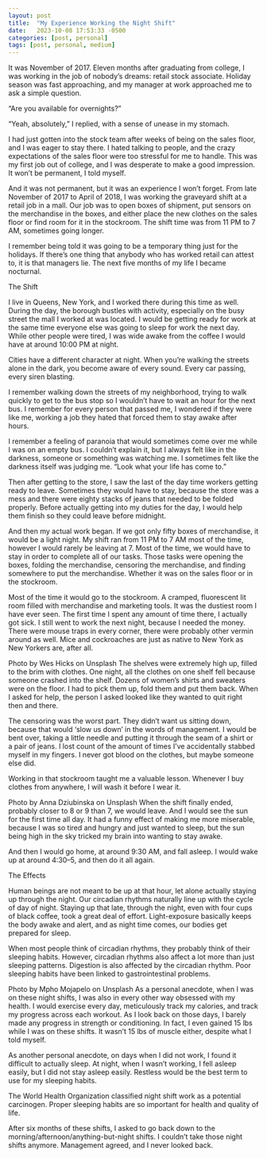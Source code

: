 ```yaml
---
layout: post
title:  "My Experience Working the Night Shift"
date:   2023-10-08 17:53:33 -0500
categories: [post, personal]
tags: [post, personal, medium]
---
```


It was November of 2017. Eleven months after graduating from college, I was working in the job of nobody’s dreams: retail stock associate. Holiday season was fast approaching, and my manager at work approached me to ask a simple question.

“Are you available for overnights?”

“Yeah, absolutely,” I replied, with a sense of unease in my stomach.

I had just gotten into the stock team after weeks of being on the sales floor, and I was eager to stay there. I hated talking to people, and the crazy expectations of the sales floor were too stressful for me to handle. This was my first job out of college, and I was desperate to make a good impression. It won’t be permanent, I told myself.

And it was not permanent, but it was an experience I won’t forget. From late November of 2017 to April of 2018, I was working the graveyard shift at a retail job in a mall. Our job was to open boxes of shipment, put sensors on the merchandise in the boxes, and either place the new clothes on the sales floor or find room for it in the stockroom. The shift time was from 11 PM to 7 AM, sometimes going longer.

I remember being told it was going to be a temporary thing just for the holidays. If there’s one thing that anybody who has worked retail can attest to, it is that managers lie. The next five months of my life I became nocturnal.

The Shift

I live in Queens, New York, and I worked there during this time as well. During the day, the borough bustles with activity, especially on the busy street the mall I worked at was located. I would be getting ready for work at the same time everyone else was going to sleep for work the next day. While other people were tired, I was wide awake from the coffee I would have at around 10:00 PM at night.

Cities have a different character at night. When you’re walking the streets alone in the dark, you become aware of every sound. Every car passing, every siren blasting.

I remember walking down the streets of my neighborhood, trying to walk quickly to get to the bus stop so I wouldn’t have to wait an hour for the next bus. I remember for every person that passed me, I wondered if they were like me, working a job they hated that forced them to stay awake after hours.

I remember a feeling of paranoia that would sometimes come over me while I was on an empty bus. I couldn’t explain it, but I always felt like in the darkness, someone or something was watching me. I sometimes felt like the darkness itself was judging me. “Look what your life has come to.”

Then after getting to the store, I saw the last of the day time workers getting ready to leave. Sometimes they would have to stay, because the store was a mess and there were eighty stacks of jeans that needed to be folded properly. Before actually getting into my duties for the day, I would help them finish so they could leave before midnight.

And then my actual work began. If we got only fifty boxes of merchandise, it would be a light night. My shift ran from 11 PM to 7 AM most of the time, however I would rarely be leaving at 7. Most of the time, we would have to stay in order to complete all of our tasks. Those tasks were opening the boxes, folding the merchandise, censoring the merchandise, and finding somewhere to put the merchandise. Whether it was on the sales floor or in the stockroom.

Most of the time it would go to the stockroom. A cramped, fluorescent lit room filled with merchandise and marketing tools. It was the dustiest room I have ever seen. The first time I spent any amount of time there, I actually got sick. I still went to work the next night, because I needed the money. There were mouse traps in every corner, there were probably other vermin around as well. Mice and cockroaches are just as native to New York as New Yorkers are, after all.


Photo by Wes Hicks on Unsplash
The shelves were extremely high up, filled to the brim with clothes. One night, all the clothes on one shelf fell because someone crashed into the shelf. Dozens of women’s shirts and sweaters were on the floor. I had to pick them up, fold them and put them back. When I asked for help, the person I asked looked like they wanted to quit right then and there.

The censoring was the worst part. They didn’t want us sitting down, because that would ‘slow us down’ in the words of management. I would be bent over, taking a little needle and putting it through the seam of a shirt or a pair of jeans. I lost count of the amount of times I’ve accidentally stabbed myself in my fingers. I never got blood on the clothes, but maybe someone else did.

Working in that stockroom taught me a valuable lesson. Whenever I buy clothes from anywhere, I will wash it before I wear it.


Photo by Anna Dziubinska on Unsplash
When the shift finally ended, probably closer to 8 or 9 than 7, we would leave. And I would see the sun for the first time all day. It had a funny effect of making me more miserable, because I was so tired and hungry and just wanted to sleep, but the sun being high in the sky tricked my brain into wanting to stay awake.

And then I would go home, at around 9:30 AM, and fall asleep. I would wake up at around 4:30–5, and then do it all again.

The Effects

Human beings are not meant to be up at that hour, let alone actually staying up through the night. Our circadian rhythms naturally line up with the cycle of day of night. Staying up that late, through the night, even with four cups of black coffee, took a great deal of effort. Light-exposure basically keeps the body awake and alert, and as night time comes, our bodies get prepared for sleep.

When most people think of circadian rhythms, they probably think of their sleeping habits. However, circadian rhythms also affect a lot more than just sleeping patterns. Digestion is also affected by the circadian rhythm. Poor sleeping habits have been linked to gastrointestinal problems.


Photo by Mpho Mojapelo on Unsplash
As a personal anecdote, when I was on these night shifts, I was also in every other way obsessed with my health. I would exercise every day, meticulously track my calories, and track my progress across each workout. As I look back on those days, I barely made any progress in strength or conditioning. In fact, I even gained 15 lbs while I was on these shifts. It wasn’t 15 lbs of muscle either, despite what I told myself.

As another personal anecdote, on days when I did not work, I found it difficult to actually sleep. At night, when I wasn’t working, I fell asleep easily, but I did not stay asleep easily. Restless would be the best term to use for my sleeping habits.

The World Health Organization classified night shift work as a potential carcinogen. Proper sleeping habits are so important for health and quality of life.

After six months of these shifts, I asked to go back down to the morning/afternoon/anything-but-night shifts. I couldn’t take those night shifts anymore. Management agreed, and I never looked back.

